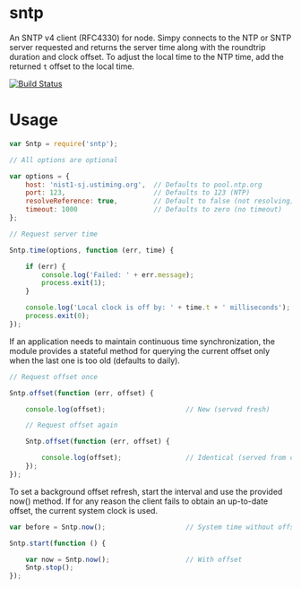 # sntp

An SNTP v4 client (RFC4330) for node. Simpy connects to the NTP or SNTP server requested and returns the server time
along with the roundtrip duration and clock offset. To adjust the local time to the NTP time, add the returned `t` offset
to the local time.

[![Build Status](https://secure.travis-ci.org/hueniverse/sntp.png)](http://travis-ci.org/hueniverse/sntp)

# Usage

```javascript
var Sntp = require('sntp');

// All options are optional

var options = {
    host: 'nist1-sj.ustiming.org',  // Defaults to pool.ntp.org
    port: 123,                      // Defaults to 123 (NTP)
    resolveReference: true,         // Default to false (not resolving)
    timeout: 1000                   // Defaults to zero (no timeout)
};

// Request server time

Sntp.time(options, function (err, time) {

    if (err) {
        console.log('Failed: ' + err.message);
        process.exit(1);
    }

    console.log('Local clock is off by: ' + time.t + ' milliseconds');
    process.exit(0);
});
```

If an application needs to maintain continuous time synchronization, the module provides a stateful method for
querying the current offset only when the last one is too old (defaults to daily).

```javascript
// Request offset once

Sntp.offset(function (err, offset) {

    console.log(offset);                    // New (served fresh)

    // Request offset again

    Sntp.offset(function (err, offset) {

        console.log(offset);                // Identical (served from cache)
    });
});
```

To set a background offset refresh, start the interval and use the provided now() method. If for any reason the
client fails to obtain an up-to-date offset, the current system clock is used.

```javascript
var before = Sntp.now();                    // System time without offset

Sntp.start(function () {

    var now = Sntp.now();                   // With offset
    Sntp.stop();
});
```

